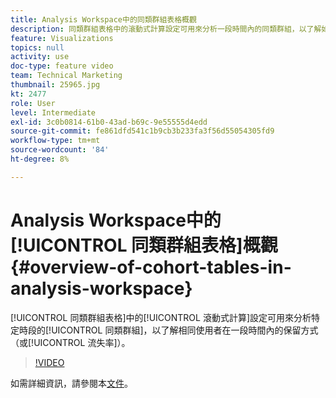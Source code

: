 ```yaml
---
title: Analysis Workspace中的同類群組表格概觀
description: 同類群組表格中的滾動式計算設定可用來分析一段時間內的同類群組，以了解如何隨著時間保留相同的使用者（或流失）。
feature: Visualizations
topics: null
activity: use
doc-type: feature video
team: Technical Marketing
thumbnail: 25965.jpg
kt: 2477
role: User
level: Intermediate
exl-id: 3c0b0814-61b0-43ad-b69c-9e55555d4edd
source-git-commit: fe861dfd541c1b9cb3b233fa3f56d55054305fd9
workflow-type: tm+mt
source-wordcount: '84'
ht-degree: 8%

---
```


# Analysis Workspace中的[!UICONTROL 同類群組表格]概觀 {#overview-of-cohort-tables-in-analysis-workspace}

[!UICONTROL 同類群組表格]中的[!UICONTROL 滾動式計算]設定可用來分析特定時段的[!UICONTROL 同類群組]，以了解相同使用者在一段時間內的保留方式（或[!UICONTROL 流失率]）。

>[!VIDEO](https://video.tv.adobe.com/v/25965/?quality=12)

如需詳細資訊，請參閱本[文件](https://experienceleague.adobe.com/docs/analytics/analyze/analysis-workspace/visualizations/cohort-table/cohort-analysis.html?lang=en)。
